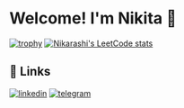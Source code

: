 
# Welcome! I'm Nikita 👋
[![trophy](https://github-profile-trophy.vercel.app/?username=Nikarashi&theme=onedark)](https://github.com/ryo-ma/github-profile-trophy)
[![Nikarashi's LeetCode stats](https://leetcode-stats-six.vercel.app/api?username=Nikarashi)](https://github.com/Nikarashi/github-readme)

## 🔗 Links
[![linkedin](https://img.shields.io/badge/linkedin-0A66C2?style=for-the-badge&logo=linkedin&logoColor=white)](https://www.linkedin.com/in/mizoroki-heck/)
[![telegram](https://img.shields.io/badge/Telegram-2CA5E0?style=for-the-badge&logo=telegram&logoColor=white)](https://t.me/Nikarashi)
